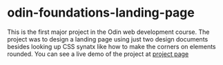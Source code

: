 # odin-foundations-landing-page
This is the first major project in the Odin web development course. The project was to design a landing page using just two design documents besides looking up CSS synatx like how to make the corners on elements rounded. 
You can see a live demo of the project at [project page](turingcomplete.github.io/odin-foundations-landing-page)
